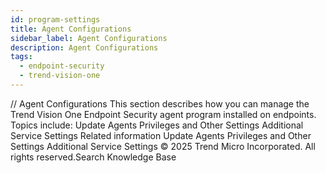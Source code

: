 ```yaml
---
id: program-settings
title: Agent Configurations
sidebar_label: Agent Configurations
description: Agent Configurations
tags:
  - endpoint-security
  - trend-vision-one
---
```


/*<![CDATA[*/ $('#title').html($('meta[name=map-description]').attr('content')); /*]]>*/ Agent Configurations This section describes how you can manage the Trend Vision One Endpoint Security agent program installed on endpoints. Topics include: Update Agents Privileges and Other Settings Additional Service Settings Related information Update Agents Privileges and Other Settings Additional Service Settings © 2025 Trend Micro Incorporated. All rights reserved.Search Knowledge Base